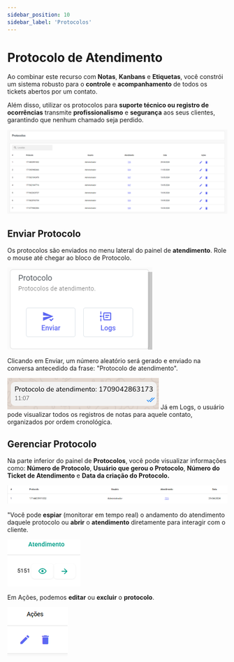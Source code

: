 ```yaml
---
sidebar_position: 10
sidebar_label: 'Protocolos'
---
```


# Protocolo de Atendimento

Ao combinar este recurso com **Notas**, **Kanbans** e **Etiquetas**, você constrói um sistema robusto para o **controle** e **acompanhamento** de todos os tickets abertos por um contato. 

Além disso, utilizar os protocolos para **suporte técnico ou registro de ocorrências** transmite **profissionalismo** e **segurança** aos seus clientes, garantindo que nenhum chamado seja perdido.

![alt text](assetsProtocol/image.png)

## Enviar Protocolo

Os protocolos são enviados no menu lateral do painel de **atendimento**. Role o mouse até chegar ao bloco de Protocolo.

![alt text](assetsProtocol/image-1.png)

Clicando em Enviar, um número aleatório será gerado e enviado na conversa antecedido da frase: "Protocolo de atendimento".

![alt text](assetsProtocol/image-5.png)
Já em Logs, o usuário pode visualizar todos os registros de notas para aquele contato, organizados por ordem cronológica.


## Gerenciar Protocolo

Na parte inferior do painel de **Protocolos**, você pode visualizar informações como: **Número de Protocolo**, **Usuário que gerou o Protocolo**, **Número do Ticket de Atendimento** e **Data da criação do Protocolo.**

![alt text](assetsProtocol/image-2.png)

"Você pode **espiar** (monitorar em tempo real) o andamento do atendimento daquele protocolo ou **abrir** o **atendimento** diretamente para interagir com o cliente.

![alt text](assetsProtocol/image-4.png)

Em Ações, podemos **editar** ou **excluir** o **protocolo**.

![alt text](assetsProtocol/image-3.png)